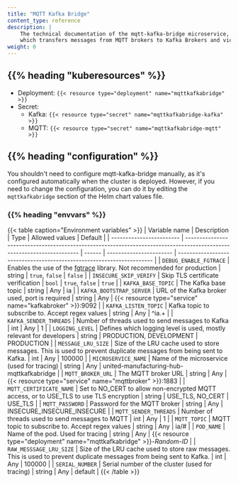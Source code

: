 ```yaml
---
title: "MQTT Kafka Bridge"
content_type: reference
description: |
    The technical documentation of the mqtt-kafka-bridge microservice,
    which transfers messages from MQTT brokers to Kafka Brokers and vice versa.
weight: 0
---
```


<!-- overview -->

<!-- body -->

## {{% heading "kuberesources" %}}

- Deployment: `{{< resource type="deployment" name="mqttkafkabridge" >}}`
- Secret:
  - Kafka: `{{< resource type="secret" name="mqttkafkabridge-kafka" >}}`
  - MQTT: `{{< resource type="secret" name="mqttkafkabridge-mqtt" >}}`

## {{% heading "configuration" %}}

You shouldn't need to configure mqtt-kafka-bridge manually, as it's configured
automatically when the cluster is deployed. However, if you need to change the
configuration, you can do it by editing the `mqttkafkabridge` section of the Helm
chart values file.

### {{% heading "envvars" %}}

{{< table caption="Environment variables" >}}
| Variable name            | Description                                                                                                            | Type   | Allowed values          | Default                                                               |
| ------------------------ | ---------------------------------------------------------------------------------------------------------------------- | ------ | ----------------------- | --------------------------------------------------------------------- |
| `DEBUG_ENABLE_FGTRACE`   | Enables the use of the [fgtrace](https://github.com/felixge/fgtrace) library. Not recommended for production           | string | `true`, `false`         | `false`                                                               |
| `INSECURE_SKIP_VERIFY`   | Skip TLS certificate verification                                                                                      | `bool` | `true`, `false`         | `true`                                                                |
| `KAFKA_BASE_TOPIC`       | The Kafka base topic                                                                                                   | string | Any                     | ia                                                                    |
| `KAFKA_BOOTSTRAP_SERVER` | URL of the Kafka broker used, port is required                                                                         | string | Any                     | {{< resource type="service" name="kafkabroker" >}}:9092               |
| `KAFKA_LISTEN_TOPIC`     | Kafka topic to subscribe to. Accept regex values                                                                       | string | Any                     | ^ia.+                                                                 |
| `KAFKA_SENDER_THREADS`   | Number of threads used to send messages to Kafka                                                                       | int    | Any                     | 1                                                                     |
| `LOGGING_LEVEL`          | Defines which logging level is used, mostly relevant for developers                                                    | string | PRODUCTION, DEVELOPMENT | PRODUCTION                                                            |
| `MESSAGE_LRU_SIZE`       | Size of the LRU cache used to store messages. This is used to prevent duplicate messages from being sent to Kafka.     | int    | Any                     | 100000                                                                |
| `MICROSERVICE_NAME`      | Name of the microservice (used for tracing)                                                                            | string | Any                     | united-manufacturing-hub-mqttkafkabridge                              |
| `MQTT_BROKER_URL`        | The MQTT broker URL                                                                                                    | string | Any                     | {{< resource type="service" name="mqttbroker" >}}:1883                |
| `MQTT_CERTIFICATE_NAME`  | Set to NO_CERT to allow non-encrypted MQTT access, or to USE_TLS to use TLS encryption                                 | string | USE_TLS, NO_CERT        | USE_TLS                                                               |
| `MQTT_PASSWORD`          | Password for the MQTT broker                                                                                           | string | Any                     | INSECURE_INSECURE_INSECURE                                            |
| `MQTT_SENDER_THREADS`    | Number of threads used to send messages to MQTT                                                                        | int    | Any                     | 1                                                                     |
| `MQTT_TOPIC`             | MQTT topic to subscribe to. Accept regex values                                                                        | string | Any                     | ia/#                                                                  |
| `POD_NAME`               | Name of the pod. Used for tracing                                                                                      | string | Any                     | {{< resource type="deployment" name="mqttkafkabridge" >}}-_Random-ID_ |
| `RAW_MESSSAGE_LRU_SIZE`  | Size of the LRU cache used to store raw messages. This is used to prevent duplicate messages from being sent to Kafka. | int    | Any                     | 100000                                                                |
| `SERIAL_NUMBER`          | Serial number of the cluster (used for tracing)                                                                        | string | Any                     | default                                                               |
{{< /table >}}
